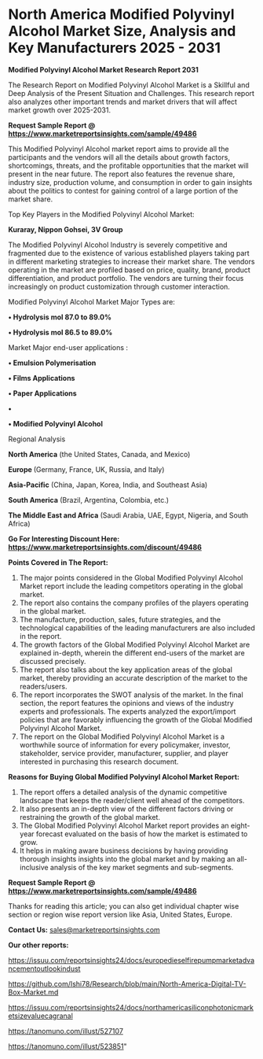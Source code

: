 # North America Modified Polyvinyl Alcohol Market Size, Analysis and Key Manufacturers 2025 - 2031

<strong>Modified Polyvinyl Alcohol Market Research Report 2031</strong>

The Research Report on Modified Polyvinyl Alcohol Market is a Skillful and Deep Analysis of the Present Situation and Challenges. This research report also analyzes other important trends and market drivers that will affect market growth over 2025-2031.

<strong>Request Sample Report @ <a href=https://www.marketreportsinsights.com/sample/49486>https://www.marketreportsinsights.com/sample/49486</a></strong>

This Modified Polyvinyl Alcohol market report aims to provide all the participants and the vendors will all the details about growth factors, shortcomings, threats, and the profitable opportunities that the market will present in the near future. The report also features the revenue share, industry size, production volume, and consumption in order to gain insights about the politics to contest for gaining control of a large portion of the market share.

Top Key Players in the Modified Polyvinyl Alcohol Market:

<strong>Kuraray, Nippon Gohsei, 3V Group</strong>

The Modified Polyvinyl Alcohol Industry is severely competitive and fragmented due to the existence of various established players taking part in different marketing strategies to increase their market share. The vendors operating in the market are profiled based on price, quality, brand, product differentiation, and product portfolio. The vendors are turning their focus increasingly on product customization through customer interaction.

Modified Polyvinyl Alcohol Market Major Types are:

<strong>•  Hydrolysis mol 87.0 to 89.0%

•  Hydrolysis mol 86.5 to 89.0%</strong>

Market Major end-user applications :

<strong>•  Emulsion Polymerisation

•  Films Applications

•  Paper Applications

•  

•  Modified Polyvinyl Alcohol</strong>

Regional Analysis

</u><strong><b>North America</b></strong> (the United States, Canada, and Mexico)

<strong><b>Europe </b></strong>(Germany, France, UK, Russia, and Italy)

<strong><b>Asia-Pacific</b></strong> (China, Japan, Korea, India, and Southeast Asia)

<strong><b>South America</b></strong> (Brazil, Argentina, Colombia, etc.)

<strong><b>The Middle East and Africa</b></strong> (Saudi Arabia, UAE, Egypt, Nigeria, and South Africa)

<strong>Go For Interesting Discount Here: <a href=https://www.marketreportsinsights.com/discount/49486>https://www.marketreportsinsights.com/discount/49486</a></strong>

<strong>Points Covered in The Report:</strong>
<ol>
  <li>The major points considered in the Global Modified Polyvinyl Alcohol Market report include the leading competitors operating in the global market.</li>
  <li>The report also contains the company profiles of the players operating in the global market.</li>
  <li>The manufacture, production, sales, future strategies, and the technological capabilities of the leading manufacturers are also included in the report.</li>
  <li>The growth factors of the Global Modified Polyvinyl Alcohol Market are explained in-depth, wherein the different end-users of the market are discussed precisely.</li>
  <li>The report also talks about the key application areas of the global market, thereby providing an accurate description of the market to the readers/users.</li>
  <li>The report incorporates the SWOT analysis of the market. In the final section, the report features the opinions and views of the industry experts and professionals. The experts analyzed the export/import policies that are favorably influencing the growth of the Global Modified Polyvinyl Alcohol Market.</li>
  <li>The report on the Global Modified Polyvinyl Alcohol Market is a worthwhile source of information for every policymaker, investor, stakeholder, service provider, manufacturer, supplier, and player interested in purchasing this research document.</li>
</ol>
<strong>Reasons for Buying Global Modified Polyvinyl Alcohol Market Report:</strong>

<ol>
  <li>The report offers a detailed analysis of the dynamic competitive landscape that keeps the reader/client well ahead of the competitors.</li>
  <li>It also presents an in-depth view of the different factors driving or restraining the growth of the global market.</li>
  <li>The Global Modified Polyvinyl Alcohol Market report provides an eight-year forecast evaluated on the basis of how the market is estimated to grow.</li>
  <li>It helps in making aware business decisions by having providing thorough insights insights into the global market and by making an all-inclusive analysis of the key market segments and sub-segments.</li>
</ol>
<strong>Request Sample Report @ <a href=https://www.marketreportsinsights.com/sample/49486>https://www.marketreportsinsights.com/sample/49486</a></strong>


Thanks for reading this article; you can also get individual chapter wise section or region wise report version like Asia, United States, Europe.

<strong>Contact Us:</strong>
sales@marketreportsinsights.com

<strong>Our other reports:</strong>

<a href=https://issuu.com/reportsinsights24/docs/europedieselfirepumpmarketadvancementoutlookindust>https://issuu.com/reportsinsights24/docs/europedieselfirepumpmarketadvancementoutlookindust</a>

<a href=https://github.com/Ishi78/Research/blob/main/North-America-Digital-TV-Box-Market.md>https://github.com/Ishi78/Research/blob/main/North-America-Digital-TV-Box-Market.md</a>

<a href=https://issuu.com/reportsinsights24/docs/northamericasiliconphotonicmarketsizevaluecagranal>https://issuu.com/reportsinsights24/docs/northamericasiliconphotonicmarketsizevaluecagranal</a>

<a href=https://tanomuno.com/illust/527107>https://tanomuno.com/illust/527107</a>

<a href=https://tanomuno.com/illust/523851>https://tanomuno.com/illust/523851</a>"
